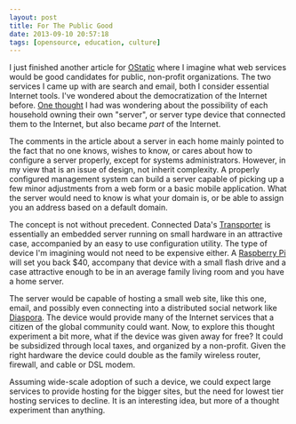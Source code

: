 ```yaml
---
layout: post
title: For The Public Good
date: 2013-09-10 20:57:18
tags: [opensource, education, culture]
---
```


I just finished another article for [OStatic](http://ostatic.com/blog/the-internet-as-public-property) where I imagine what web services would be good candidates for public, non-profit organizations. The two services I came up with are search and email, both I consider essential Internet tools. I've wondered about the democratization of the Internet before. [One thought](http://ostatic.com/blog/one-server-per-person) I had was wondering about the possibility of each household owning their own "server", or server type device that connected them to the Internet, but also became *part* of the Internet. 

The comments in the article about a server in each home mainly pointed to the fact that no one knows, wishes to know, or cares about how to configure a server properly, except for systems administrators. However, in my view that is an issue of design, not inherit complexity. A properly configured management system can build a server capable of picking up a few minor adjustments from a web form or a basic mobile application. What the server would need to know is what your domain is, or be able to assign you an address based on a default domain. 

The concept is not without precedent. Connected Data's [Transporter](http://www.filetransporter.com) is essentially an embedded server running on small hardware in an attractive case, accompanied by an easy to use configuration utility. The type of device I'm imagining would not need to be expensive either. A [Raspberry Pi](http://www.amazon.com/Raspberry-Pi-Model-Revision-512MB/dp/B009SQQF9C/ref=sr_1_1/191-5831840-2652007?ie=UTF8&qid=1378865332&sr=8-1&keywords=raspberry+pi) will set you back $40, accompany that device with a small flash drive and a case attractive enough to be in an average family living room and you have a home server.

The server would be capable of hosting a small web site, like this one, email, and possibly even connecting into a distributed social network like [Diaspora](https://joindiaspora.com). The device would provide many of the Internet services that a citizen of the global community could want. Now, to explore this thought experiment a bit more, what if the device was given away for free? It could be subsidized through local taxes, and organized by a non-profit. Given the right hardware the device could double as the family wireless router, firewall, and cable or DSL modem. 

Assuming wide-scale adoption of such a device, we could expect large services to provide hosting for the bigger sites, but the need for lowest tier hosting services to decline. It is an interesting idea, but more of a thought experiment than anything. 


